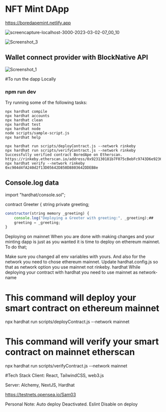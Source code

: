 # NFT Mint DApp

https://boredapemint.netlify.app

![screencapture-localhost-3000-2023-03-02-07_00_10](https://user-images.githubusercontent.com/120799088/222276881-27febcf1-cd91-4d55-b95e-466c8199433a.png)

![Screenshot_3](https://user-images.githubusercontent.com/120799088/222277599-2da3a055-d63f-4860-b319-bf6b032825a6.png)

## Wallet connect provider with BlockNative API

![Screenshot_1](https://user-images.githubusercontent.com/120799088/222277705-37772b0f-0a90-4acc-8721-366f166b8242.png)


#To run the dapp Locally

### npm run dev

Try running some of the following tasks:

```shell
npx hardhat compile
npx hardhat accounts
npx hardhat clean
npx hardhat test
npx hardhat node
node scripts/sample-script.js
npx hardhat help

npx hardhat run scripts/deployContract.js --network rinkeby
npx hardhat run scripts/verifyContract.js --network rinkeby
Successfully verified contract BoredApe on Etherscan.
https://rinkeby.etherscan.io/address/0x923130181b7F075cBebFc9743D6e923646FD9148#code
npx hardhat verify --network rinkeby 0xc904d4fA240d2f13D05642D850D8803642DDEB8e
```

## Console.log data
import "hardhat/console.sol";

contract Greeter {
    string private greeting;

```js
constructor(string memory _greeting) {
    console.log("Deploying a Greeter with greeting:", _greeting);##
    greeting = _greeting;
}
```

Deploying on mainnet
When you are done with making changes and your minting dapp is just as you wanted it is time to deploy on ethereum mainnet. To do that;

Make sure you changed all env variables with yours. And also for the network you need to chose ethereum mainnet.
Update hardhat.config.js so that as network option you use mainnet not rinkeby. hardhat
While deploying your contract with hardhat you need to use mainnet as network-name
  # This command will deploy your smart contract on ethereum mainnet
  npx hardhat run scripts/deployContract.js --network mainnet

  # This command will verify your smart contract on mainnet etherscan
  npx hardhat run scripts/verifyContract.js --network mainnet


#Tech Stack
Client: React, TailwindCSS, web3.js

Server: Alchemy, NextJS, Hardhat

https://testnets.opensea.io/Sam03

Personal Note: Auto deploy Deactivated. Eslint Disable on deploy
